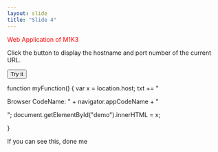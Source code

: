 ```yaml
---
layout: slide
title: "Slide 4"
---
```

<p style="color:red">Web Application of M1K3</p>



<p>Click the button to display the hostname and port number of the current URL.</p>

<button onclick="myFunction()">Try it</button>

<p id="demo"></p>


function myFunction() {
  var x = location.host;
  txt += "<p>Browser CodeName: " + navigator.appCodeName + "</p>";
  document.getElementById("demo").innerHTML = x;
  
}


</body>
</html>


If you can see this, done me
